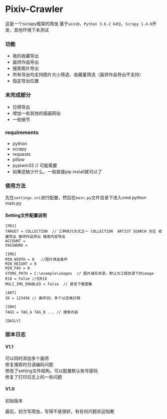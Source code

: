 # Pixiv-Crawler
这是一个scrapy框架的爬虫
基于`win10`、`Python 3.6.2 64位`、`Scrapy 1.4.0`开发，其他环境下未测试

### 功能
* 我的收藏导出
* 画师作品导出
* 搜索图片导出
* 所有导出均支持图片大小筛选、收藏量筛选（画师作品导出不支持）
* 指定导出位置

### 未完成部分
* 日榜导出
* 增加一些其他的插画网站
* 一些细节


### requirements
* python
* scrapy
* requests 
* pillow 
* pypiwin32 // 可能需要 
* 如果还缺少什么，一般直接pip install就可以了

### 使用方法
先在`settings.ini`进行配置，然后在`main.py`文件目录下进入cmd
	python main.py
#### Setting文件配置说明
	[PRJ]  
	TARGET = COLLECTION  // 三种执行方式之一 COLLECTION  ARTIST SEARCH 对应 收藏导出 画师作品导出 搜索内容导出 
	ACCOUNT = 
	PASSWORD = 
	
	[IMG]
	MIN_WIDTH = 0	//图片筛选条件
	MIN_HEIGHT = 0
	MIN_FAV = 0 
	STORE_PATH = C:\example\images  // 图片储存目录，默认为工程目录下的image
	R18 = False //仅R18
	MULI_IMG_ENABLED = False  // 是否下载图集

	[ART]
	ID = 123456 // 画师ID，多个以空格分隔

	[SRH]
	TAGS = TAG_A TAG_B ... // 搜索内容
	
	[DAILY] 

### 版本日志
#### V1.1
可以同时添加多个画师<br>
修复搜索时日语编码问题<br>
修改了setting文件结构，可以配置默认账号密码<br>
修复了打印日志上的一些问题<br>
#### V1.0
初始版本


最后，初次写爬虫，写得不是很好，有任何问题欢迎指教